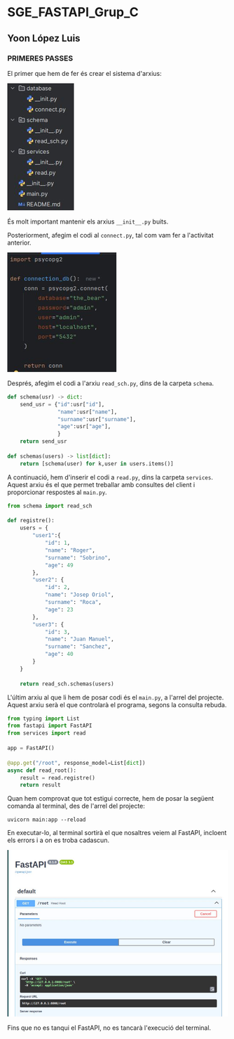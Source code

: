 # SGE_FASTAPI_Grup_C

## Yoon López Luis

### PRIMERES PASSES

El primer que hem de fer és crear el sistema d'arxius:

![001.jpg](.img/001.jpg)

És molt important mantenir els arxius `__init__.py` buits.

Posteriorment, afegim el codi al `connect.py`, tal com vam fer a l'activitat anterior.

![002.jpg](.img/002.jpg)

Després, afegim el codi a l'arxiu `read_sch.py`, dins de la carpeta `schema`.

```python
def schema(usr) -> dict:
    send_usr = {"id":usr["id"],
                "name":usr["name"],
                "surname":usr["surname"],
                "age":usr["age"],
                }
    return send_usr

def schemas(users) -> list[dict]:
    return [schema(user) for k,user in users.items()]
```

A continuació, hem d'inserir el codi a `read.py`, dins la carpeta `services`. Aquest arxiu és el que permet treballar amb consultes del client i proporcionar respostes al `main.py`.

```python
from schema import read_sch

def registre():
    users = {
        "user1":{
            "id": 1,
            "name": "Roger",
            "surname": "Sobrino",
            "age": 49
        },
        "user2": {
            "id": 2,
            "name": "Josep Oriol",
            "surname": "Roca",
            "age": 23
        },
        "user3": {
            "id": 3,
            "name": "Juan Manuel",
            "surname": "Sanchez",
            "age": 40
        }
    }

    return read_sch.schemas(users)
```

L'últim arxiu al que li hem de posar codi és el `main.py`, a l'arrel del projecte. Aquest arxiu serà el que controlarà el programa, segons la consulta rebuda.
```python
from typing import List
from fastapi import FastAPI
from services import read

app = FastAPI()

@app.get("/root", response_model=List[dict])
async def read_root():
    result = read.registre()
    return result
```

Quan hem comprovat que tot estigui correcte, hem de posar la següent comanda al terminal, des de l'arrel del projecte:

```commandline
uvicorn main:app --reload
```

En executar-lo, al terminal sortirà el que nosaltres veiem al FastAPI, incloent els errors i a on es troba cadascun.

![003.jpg](.img/003.jpg)

Fins que no es tanqui el FastAPI, no es tancarà l'execució del terminal.